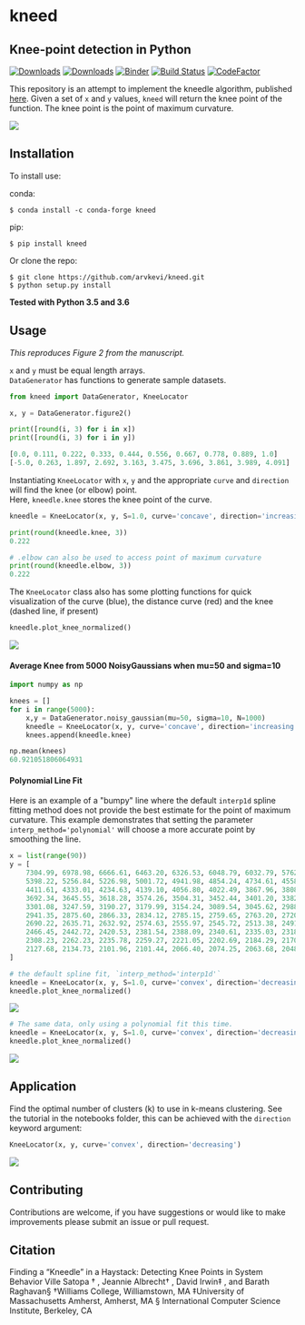 # kneed

## Knee-point detection in Python

[![Downloads](https://pepy.tech/badge/kneed)](https://pepy.tech/project/kneed) [![Downloads](https://pepy.tech/badge/kneed/week)](https://pepy.tech/project/kneed) [![Binder](https://mybinder.org/badge_logo.svg)](https://mybinder.org/v2/gh/arvkevi/kneed/master)  [![Build Status](https://travis-ci.com/arvkevi/kneed.svg?branch=master)](https://travis-ci.com/arvkevi/kneed) [![CodeFactor](https://www.codefactor.io/repository/github/arvkevi/kneed/badge)](https://www.codefactor.io/repository/github/arvkevi/kneed)

This repository is an attempt to implement the kneedle algorithm, published [here](https://www1.icsi.berkeley.edu/~barath/papers/kneedle-simplex11.pdf). Given a set of `x` and `y` values, `kneed` will return the knee point of the function. The knee point is the point of maximum curvature.

![](images/functions_args_summary.png)

## Installation

To install use:

conda:

    $ conda install -c conda-forge kneed                                                         

pip:                                                               

```
$ pip install kneed
```

Or clone the repo:
```
$ git clone https://github.com/arvkevi/kneed.git
$ python setup.py install
```

**Tested with Python 3.5 and 3.6**

## Usage
*This reproduces Figure 2 from the manuscript.*

`x` and `y` must be equal length arrays.  
`DataGenerator` has functions to generate sample datasets.  
```python
from kneed import DataGenerator, KneeLocator

x, y = DataGenerator.figure2()

print([round(i, 3) for i in x])
print([round(i, 3) for i in y])

[0.0, 0.111, 0.222, 0.333, 0.444, 0.556, 0.667, 0.778, 0.889, 1.0]
[-5.0, 0.263, 1.897, 2.692, 3.163, 3.475, 3.696, 3.861, 3.989, 4.091]
```

Instantiating `KneeLocator` with `x`, `y` and the appropriate `curve` and `direction` will find the knee (or elbow) point.  
Here, `kneedle.knee` stores the knee point of the curve.

```python
kneedle = KneeLocator(x, y, S=1.0, curve='concave', direction='increasing')

print(round(kneedle.knee, 3))
0.222

# .elbow can also be used to access point of maximum curvature
print(round(kneedle.elbow, 3))
0.222
```

The `KneeLocator` class also has some plotting functions for quick visualization of the curve (blue), the distance curve (red) and the knee (dashed line, if present)

```Python
kneedle.plot_knee_normalized()
```

![](images/figure2.knee.png)

#### Average Knee from 5000 NoisyGaussians when mu=50 and sigma=10

```python
import numpy as np

knees = []
for i in range(5000):
    x,y = DataGenerator.noisy_gaussian(mu=50, sigma=10, N=1000)
    kneedle = KneeLocator(x, y, curve='concave', direction='increasing')
    knees.append(kneedle.knee)

np.mean(knees)
60.921051806064931
```

#### Polynomial Line Fit
Here is an example of a "bumpy" line where the default `interp1d` spline fitting method does not provide the best estimate for the point of maximum curvature.
This example demonstrates that setting the parameter `interp_method='polynomial'` will choose a more accurate point by smoothing the line.

```python
x = list(range(90))
y = [
    7304.99, 6978.98, 6666.61, 6463.20, 6326.53, 6048.79, 6032.79, 5762.01, 5742.77,
    5398.22, 5256.84, 5226.98, 5001.72, 4941.98, 4854.24, 4734.61, 4558.75, 4491.10,
    4411.61, 4333.01, 4234.63, 4139.10, 4056.80, 4022.49, 3867.96, 3808.27, 3745.27,
    3692.34, 3645.55, 3618.28, 3574.26, 3504.31, 3452.44, 3401.20, 3382.37, 3340.67,
    3301.08, 3247.59, 3190.27, 3179.99, 3154.24, 3089.54, 3045.62, 2988.99, 2993.61,
    2941.35, 2875.60, 2866.33, 2834.12, 2785.15, 2759.65, 2763.20, 2720.14, 2660.14,
    2690.22, 2635.71, 2632.92, 2574.63, 2555.97, 2545.72, 2513.38, 2491.57, 2496.05,
    2466.45, 2442.72, 2420.53, 2381.54, 2388.09, 2340.61, 2335.03, 2318.93, 2319.05,
    2308.23, 2262.23, 2235.78, 2259.27, 2221.05, 2202.69, 2184.29, 2170.07, 2160.05,
    2127.68, 2134.73, 2101.96, 2101.44, 2066.40, 2074.25, 2063.68, 2048.12, 2031.87
]

# the default spline fit, `interp_method='interp1d'`
kneedle = KneeLocator(x, y, S=1.0, curve='convex', direction='decreasing', interp_method='interp1d')
kneedle.plot_knee_normalized()
```
![](images/bumpy_line.png)

```python
# The same data, only using a polynomial fit this time.
kneedle = KneeLocator(x, y, S=1.0, curve='convex', direction='decreasing', interp_method='polynomial')
kneedle.plot_knee_normalized()
```
![](images/bumpy_line.smoothed.png)

## Application

Find the optimal number of clusters (k) to use in k-means clustering.
See the tutorial in the notebooks folder, this can be achieved with the `direction` keyword argument:

```python
KneeLocator(x, y, curve='convex', direction='decreasing')
```

![](images/knee.png)

## Contributing

Contributions are welcome, if you have suggestions or would like to make improvements please submit an issue or pull request.                             

## Citation

Finding a “Kneedle” in a Haystack:
Detecting Knee Points in System Behavior
Ville Satopa
†
, Jeannie Albrecht†
, David Irwin‡
, and Barath Raghavan§
†Williams College, Williamstown, MA
‡University of Massachusetts Amherst, Amherst, MA
§
International Computer Science Institute, Berkeley, CA
